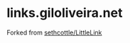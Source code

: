 # links.giloliveira.net

Forked from [sethcottle/LittleLink](https://github.com/sethcottle/littlelink)
